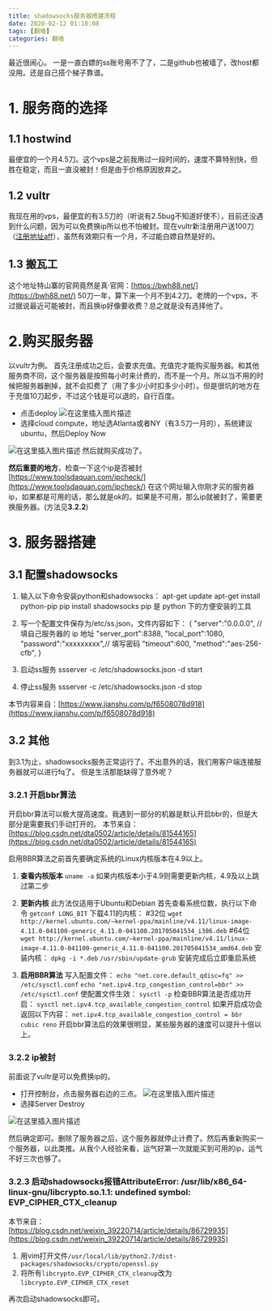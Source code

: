 ```yaml
---
title: shadowsocks服务器搭建流程
date: 2020-02-12 01:10:08
tags: [翻墙]
categories: 翻墙
---
```


最近很闹心。
一是一直白嫖的ss账号用不了了，二是github也被墙了，改host都没用。还是自己搭个梯子靠谱。

<!--more-->

# 1. 服务商的选择
## 1.1 hostwind
最便宜的一个月4.5刀。这个vps是之前我用过一段时间的，速度不算特别快，但胜在稳定，而且一直没被封！但是由于价格原因放弃之。

## 1.2 vultr
我现在用的vps，最便宜的有3.5刀的（听说有2.5bug不知道好使不），目前还没遇到什么问题，因为可以免费换ip所以也不怕被封。现在vultr新注册用户送100刀（[注册地址aff](https://www.vultr.com/?ref=8445517-6G)），虽然有效期只有一个月，不过能白嫖自然是好的。


## 1.3 搬瓦工
这个地址特山寨的官网竟然是真·官网：[https://bwh88.net/](https://bwh88.net/)
50刀一年，算下来一个月不到4.2刀。老牌的一个vps，不过据说最近可能被封，而且换ip好像要收费？总之就是没有选择他了。

# 2.购买服务器
以vultr为例。
首先注册成功之后，会要求充值。充值完才能购买服务器。和其他服务商不同，这个服务器是按照每小时来计费的，而不是一个月。所以当不用的时候把服务器删掉，就不会扣费了（用了多少小时扣多少小时）。但是很坑的地方在于充值10刀起步，不过这个钱是可以退的，自行百度。

- 点击deploy
![在这里插入图片描述](https://img-blog.csdnimg.cn/20200218005548983.png?x-oss-process=image/watermark,type_ZmFuZ3poZW5naGVpdGk,shadow_10,text_aHR0cHM6Ly9ibG9nLmNzZG4ubmV0L3plbmdzaWRvdQ==,size_16,color_FFFFFF,t_70)
- 选择cloud compute，地址选Atlanta或者NY（有3.5刀一月的），系统建议ubuntu，然后Deploy Now

![在这里插入图片描述](https://img-blog.csdnimg.cn/20200218005854351.png?x-oss-process=image/watermark,type_ZmFuZ3poZW5naGVpdGk,shadow_10,text_aHR0cHM6Ly9ibG9nLmNzZG4ubmV0L3plbmdzaWRvdQ==,size_16,color_FFFFFF,t_70)
然后就购买成功了。

**然后重要的地方**，检查一下这个ip是否被封[https://www.toolsdaquan.com/ipcheck/](https://www.toolsdaquan.com/ipcheck/)
在这个网址输入你刚才买的服务器ip，如果都是可用的话，那么就是ok的。如果是不可用，那么ip就被封了，需要更换服务器。(方法见**3.2.2**)


# 3. 服务器搭建
## 3.1 配置shadowsocks
1. 输入以下命令安装python和shadowsocks：
apt-get update
apt-get install python-pip
pip install shadowsocks
pip 是 python 下的方便安装的工具

 2. 写一个配置文件保存为/etc/ss.json，文件内容如下：
{
  "server":"0.0.0.0", // 填自己服务器的 ip 地址
  "server_port":8388,
  "local_port":1080,
  "password":"xxxxxxxxx",// 填写密码
  "timeout":600,
  "method":"aes-256-cfb",
}

3. 启动ss服务
ssserver -c /etc/shadowsocks.json -d start

4. 停止ss服务
ssserver -c /etc/shadowsocks.json -d stop

本节内容来自：[https://www.jianshu.com/p/f6508078d918](https://www.jianshu.com/p/f6508078d918)

## 3.2 其他
到3.1为止，shadowsocks服务正常运行了。不出意外的话，我们用客户端连接服务器就可以进行fq了。
但是生活那能缺得了意外呢？

### 3.2.1 开启bbr算法
开启bbr算法可以极大提高速度。我遇到一部分的机器是默认开启bbr的，但是大部分是需要我们手动打开的。
本节来自：[https://blog.csdn.net/dta0502/article/details/81544165](https://blog.csdn.net/dta0502/article/details/81544165)

启用BBR算法之前首先要确定系统的Linux内核版本在4.9以上。

1. **查看内核版本**
`uname -a`
如果内核版本小于4.9则需要更新内核，4.9及以上跳过第二步

2. **更新内核**
此方法仅适用于Ubuntu和Debian 
首先查看系统位数，执行以下命令
`getconf LONG_BIT`
下载4.11的内核：
#32位
`wget http://kernel.ubuntu.com/~kernel-ppa/mainline/v4.11/linux-image-4.11.0-041100-generic_4.11.0-041100.201705041534_i386.deb`
 #64位
`wget http://kernel.ubuntu.com/~kernel-ppa/mainline/v4.11/linux-image-4.11.0-041100-generic_4.11.0-041100.201705041534_amd64.deb`
安装内核：
`dpkg -i *.deb`
`/usr/sbin/update-grub`
安装完成后立即重启系统

3. **启用BBR算法**
写入配置文件：
`echo "net.core.default_qdisc=fq" >> /etc/sysctl.conf`
`echo "net.ipv4.tcp_congestion_control=bbr" >> /etc/sysctl.conf`
使配置文件生效：
`sysctl -p`
检查BBR算法是否成功开启：
`sysctl net.ipv4.tcp_available_congestion_control`
如果开启成功会返回以下内容：
`net.ipv4.tcp_available_congestion_control = bbr cubic reno`
开启bbr算法后的效果很明显，某些服务器的速度可以提升十倍以上。


### 3.2.2 ip被封
前面说了vultr是可以免费换ip的。

- 打开控制台，点击服务器右边的三点。
![在这里插入图片描述](https://img-blog.csdnimg.cn/20200218011741342.png?x-oss-process=image/watermark,type_ZmFuZ3poZW5naGVpdGk,shadow_10,text_aHR0cHM6Ly9ibG9nLmNzZG4ubmV0L3plbmdzaWRvdQ==,size_16,color_FFFFFF,t_70)
- 选择Server Destroy

![在这里插入图片描述](https://img-blog.csdnimg.cn/20200218011825934.png?x-oss-process=image/watermark,type_ZmFuZ3poZW5naGVpdGk,shadow_10,text_aHR0cHM6Ly9ibG9nLmNzZG4ubmV0L3plbmdzaWRvdQ==,size_16,color_FFFFFF,t_70)

然后确定即可。删除了服务器之后，这个服务器就停止计费了。然后再重新购买一个服务器，以此类推。从我个人经验来看，运气好第一次就能买到可用的ip，运气不好三次也够了。


### 3.2.3 启动shadowsocks报错AttributeError: /usr/lib/x86_64-linux-gnu/libcrypto.so.1.1: undefined symbol: EVP_CIPHER_CTX_cleanup
本节来自：[https://blog.csdn.net/weixin_39220714/article/details/86729935](https://blog.csdn.net/weixin_39220714/article/details/86729935)

1. 用vim打开文件`/usr/local/lib/python2.7/dist-packages/shadowsocks/crypto/openssl.py `
2. 将所有`libcrypto.EVP_CIPHER_CTX_cleanup`改为`libcrypto.EVP_CIPHER_CTX_reset`

再次启动shadowsocks即可。
